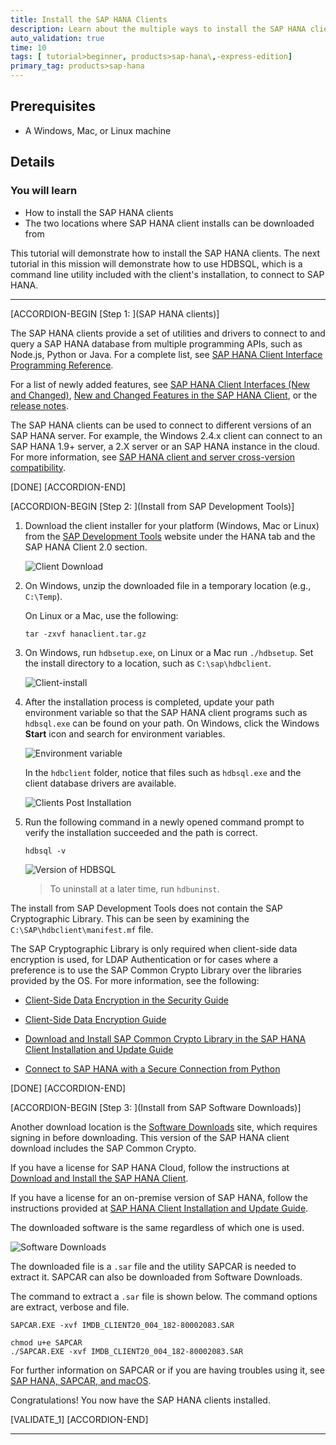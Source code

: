 ```yaml
---
title: Install the SAP HANA Clients
description: Learn about the multiple ways to install the SAP HANA clients.
auto_validation: true
time: 10
tags: [ tutorial>beginner, products>sap-hana\,-express-edition]
primary_tag: products>sap-hana
---
```


## Prerequisites
 - A Windows, Mac, or Linux machine

## Details
### You will learn
  - How to install the SAP HANA clients
  - The two locations where SAP HANA client installs can be downloaded from

This tutorial will demonstrate how to install the SAP HANA clients.  The next tutorial in this mission will demonstrate how to use HDBSQL, which is a command line utility included with the client's installation, to connect to SAP HANA.

---

[ACCORDION-BEGIN [Step 1: ](SAP HANA clients)]

The SAP HANA clients provide a set of utilities and drivers to connect to and query a SAP HANA database from multiple programming APIs, such as Node.js, Python or Java.  For a complete list, see [SAP HANA Client Interface Programming Reference](https://help.sap.com/viewer/f1b440ded6144a54ada97ff95dac7adf/latest/en-US).  

For a list of newly added features, see [SAP HANA Client Interfaces (New and Changed)](https://help.sap.com/viewer/42668af650f84f9384a3337bcd373692/latest/en-US/cfd0b10e42a047c7bc8d6135dc6b9f4c.html), [New and Changed Features in the SAP HANA Client](https://help.sap.com/viewer/79ae9d3916b84356a89744c65793b924/latest/en-US), or the [release notes](https://launchpad.support.sap.com/#/notes/2829936).

The SAP HANA clients can be used to connect to different versions of an SAP HANA server.  For example, the Windows 2.4.x client can connect to an SAP HANA 1.9+ server, a 2.X server or an SAP HANA instance in the cloud.  For more information, see [SAP HANA client and server cross-version compatibility](https://launchpad.support.sap.com/#/notes/0001906576).

[DONE]
[ACCORDION-END]

[ACCORDION-BEGIN [Step 2: ](Install from SAP Development Tools)]

1. Download the client installer for your platform (Windows, Mac or Linux) from the [SAP Development Tools](https://tools.hana.ondemand.com/#hanatools) website under the HANA tab and the SAP HANA Client 2.0 section.

    ![Client Download](Client-install.png)

2. On Windows, unzip the downloaded file in a temporary location (e.g., `C:\Temp`).

    On Linux or a Mac, use the following:

    ```Terminal on Linux or Mac
    tar -zxvf hanaclient.tar.gz
    ```  

3. On Windows, run `hdbsetup.exe`, on Linux or a Mac run `./hdbsetup`.  Set the install directory to a location, such as `C:\sap\hdbclient`.  

    ![Client-install](client-installer.png)

4. After the installation process is completed, update your path environment variable so that the SAP HANA client programs such as `hdbsql.exe` can be found on your path.  On Windows, click the Windows **Start** icon and search for environment variables.

    ![Environment variable](env-variable.png)

    In the `hdbclient` folder, notice that files such as `hdbsql.exe` and the client database drivers are available.  

    ![Clients Post Installation](Clients-post-installation.png)

5. Run the following command in a newly opened command prompt to verify the installation succeeded and the path is correct.

    ```Command Prompt
    hdbsql -v
    ```

    ![Version of HDBSQL](command-Prompt.png)

    > To uninstall at a later time, run `hdbuninst`.  


The install from  SAP Development Tools does not contain the SAP Cryptographic Library.  This can be seen by examining the `C:\SAP\hdbclient\manifest.mf` file.  

The SAP Cryptographic Library is only required when client-side data encryption is used, for LDAP Authentication or for cases where a preference is to use the SAP Common Crypto Library over the libraries provided by the OS.  For more information, see the following:  

  - [Client-Side Data Encryption in the Security Guide](https://help.sap.com/viewer/b3ee5778bc2e4a089d3299b82ec762a7/latest/en-US/d7dc0b57c68d442ebc2af3815d9ea11e.html)  

  - [Client-Side Data Encryption Guide](https://help.sap.com/viewer/a7bd9a05faca4d6f8d26b1848a00a578/latest/en-US/101498bb299745b586007fcac404a966.html)  

  - [Download and Install SAP Common Crypto Library in the SAP HANA Client Installation and Update Guide](https://help.sap.com/viewer/8e208b44c0784f028b948958ef1d05e7/latest/en-US/463d3ceeb7404eca8762dfe74e9cff62.html)  

  - [Connect to SAP HANA with a Secure Connection from Python](https://developers.sap.com/tutorials/hana-python-secure-connection.html)


[DONE]
[ACCORDION-END]


[ACCORDION-BEGIN [Step 3: ](Install from SAP Software Downloads)]

Another download location is the [Software Downloads](https://support.sap.com/en/my-support/software-downloads.html) site, which requires signing in before downloading.  This version of the SAP HANA client download includes the SAP Common Crypto.  

If you have a license for SAP HANA Cloud, follow the instructions at [Download and Install the SAP HANA Client](https://help.sap.com/viewer/db19c7071e5f4101837e23f06e576495/cloud/en-US/16155c86453943a5b62236535ecc7429.html).   

If you have a license for an on-premise version of SAP HANA, follow the instructions provided at  [SAP HANA Client Installation and Update Guide](https://help.sap.com/viewer/e7e79e15f5284474b965872bf0fa3d63/latest/en-US/d41dee64bb57101490ffc61557863c06.html).   

The downloaded software is the same regardless of which one is used.

![Software Downloads](softwareDownload.png)

The downloaded file is a `.sar` file and the utility SAPCAR is needed to extract it.  SAPCAR can also be downloaded from Software Downloads.

The command to extract a `.sar` file is shown below.  The command options are extract, verbose and file.

```Shell (Windows)
SAPCAR.EXE -xvf IMDB_CLIENT20_004_182-80002083.SAR
```

```Terminal (Linux or Mac)
chmod u+e SAPCAR
./SAPCAR.EXE -xvf IMDB_CLIENT20_004_182-80002083.SAR
```

For further information on SAPCAR or if you are having troubles using it, see [SAP HANA, SAPCAR, and macOS](https://blogs.sap.com/2020/03/18/sap-hana-sapcar-and-macos/).  

Congratulations! You now have the SAP HANA clients installed.

[VALIDATE_1]
[ACCORDION-END]


---
